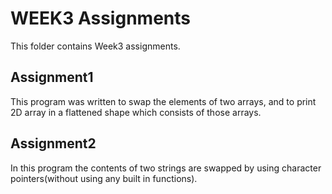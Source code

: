 # WEEK3 Assignments
  This folder contains Week3 assignments.
## Assignment1

  This program was written to swap the elements of two arrays, and to print 2D array in a flattened shape which consists of those arrays.

## Assignment2

  In this program the contents of two strings are swapped by using character pointers(without using any built in functions).
